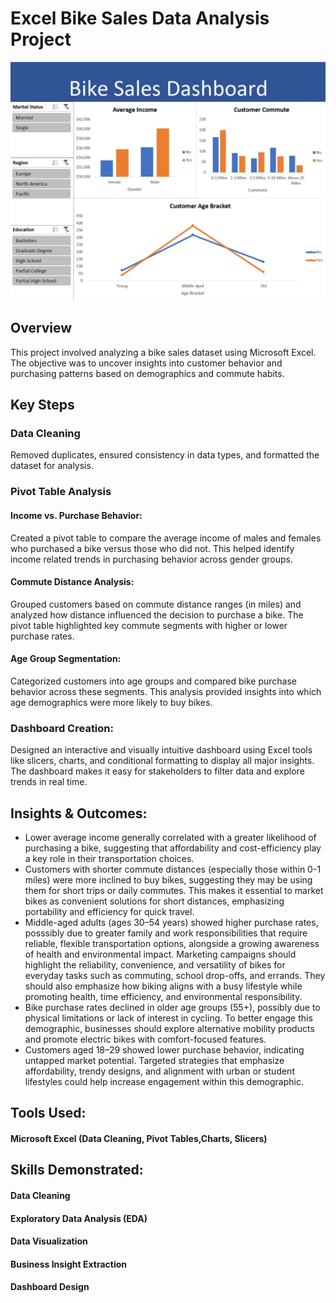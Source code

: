 # Excel Bike Sales Data Analysis Project
![Dashboard Screenshot](https://github.com/JessicaOfoma/Bike-sales-analysis/blob/main/dashboard.JPG?raw=true)
## Overview

This project involved analyzing a bike sales dataset using Microsoft Excel. The objective was to uncover insights into customer behavior and purchasing patterns based on demographics and commute habits.

## Key Steps

### Data Cleaning
Removed duplicates, ensured consistency in data types, and formatted the dataset for analysis.

### Pivot Table Analysis

#### Income vs. Purchase Behavior:
Created a pivot table to compare the average income of males and females who purchased a bike versus those who did not. This helped identify income related trends in purchasing behavior across gender groups.

#### Commute Distance Analysis:
Grouped customers based on commute distance ranges (in miles) and analyzed how distance influenced the decision to purchase a bike. The pivot table highlighted key commute segments with higher or lower purchase rates.

#### Age Group Segmentation:
Categorized customers into age groups and compared bike purchase behavior across these segments. This analysis provided insights into which age demographics were more likely to buy bikes.

### Dashboard Creation:
Designed an interactive and visually intuitive dashboard using Excel tools like slicers, charts, and conditional formatting to display all major insights. The dashboard makes it easy for stakeholders to filter data and explore trends in real time.

## Insights & Outcomes:

  - Lower average income generally correlated with a greater likelihood of purchasing a bike, suggesting that affordability and cost-efficiency play a key role in their transportation choices.
  - Customers with shorter commute distances (especially those within 0-1 miles) were more inclined to buy bikes, suggesting they may be using them for short trips or daily commutes. This makes it essential to market bikes as convenient solutions for short distances, emphasizing portability and efficiency for quick travel.
  - Middle-aged adults (ages 30–54 years) showed higher purchase rates, posssibly due to greater family and work responsibilities that require reliable, flexible transportation options, alongside a growing awareness of health and environmental impact. Marketing campaigns should highlight the reliability, convenience, and versatility of bikes for everyday tasks such as commuting, school drop-offs, and errands. They should also emphasize how biking aligns with a busy lifestyle while promoting health, time efficiency, and environmental responsibility.
  - Bike purchase rates declined in older age groups (55+), possibly due to physical limitations or lack of interest in cycling. To better engage this demographic, businesses should explore alternative mobility products and promote electric bikes with comfort-focused features.
  - Customers aged 18–29 showed lower purchase behavior, indicating untapped market potential. Targeted strategies that emphasize affordability, trendy designs, and alignment with urban or student lifestyles could help increase engagement within this demographic.


## Tools Used:

#### Microsoft Excel (Data Cleaning, Pivot Tables,Charts, Slicers)

## Skills Demonstrated:

#### Data Cleaning

#### Exploratory Data Analysis (EDA)

#### Data Visualization

#### Business Insight Extraction

#### Dashboard Design
